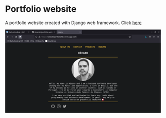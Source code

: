 # Portfolio website
A portfolio website created with Django web framework. Click [here](https://websiteportfolio13.herokuapp.com/)

![websiteState](images/website_with_project.png)
